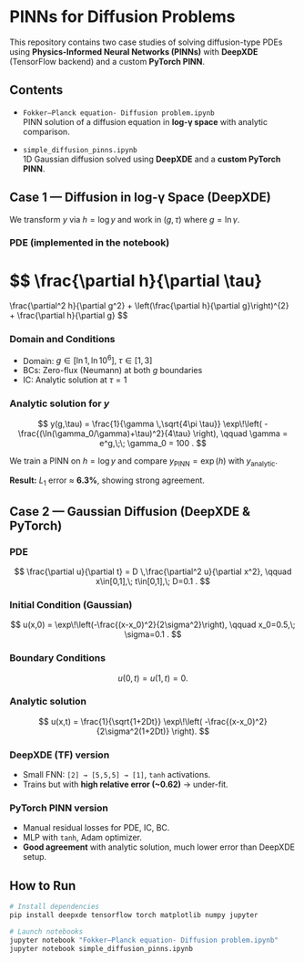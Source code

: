# PINNs for Diffusion Problems

This repository contains two case studies of solving diffusion-type PDEs using **Physics-Informed Neural Networks (PINNs)** with **DeepXDE** (TensorFlow backend) and a custom **PyTorch PINN**.

## Contents

- `Fokker–Planck equation- Diffusion problem.ipynb`  
  PINN solution of a diffusion equation in **log-γ space** with analytic comparison.

- `simple_diffusion_pinns.ipynb`  
  1D Gaussian diffusion solved using **DeepXDE** and a **custom PyTorch PINN**.


## Case 1 — Diffusion in log-γ Space (DeepXDE)

We transform $y$ via $h = \log y$ and work in $(g,\tau)$ where $g=\ln \gamma$.

### PDE (implemented in the notebook)


$$
\frac{\partial h}{\partial \tau}
=
\frac{\partial^2 h}{\partial g^2}
+
\left(\frac{\partial h}{\partial g}\right)^{2}
+
\frac{\partial h}{\partial g}
$$


### Domain and Conditions
- Domain: $g \in [\ln 1, \ln 10^6],\; \tau \in [1,3]$  
- BCs: Zero-flux (Neumann) at both $g$ boundaries  
- IC: Analytic solution at $\tau=1$

### Analytic solution for $y$
$$
y(g,\tau) =
\frac{1}{\gamma \,\sqrt{4\pi \tau}}
\exp\!\left(
-\frac{(\ln(\gamma_0/\gamma)+\tau)^2}{4\tau}
\right),
\qquad
\gamma = e^g,\;\; \gamma_0 = 100 .
$$

We train a PINN on $h=\log y$ and compare $y_{\text{PINN}} = \exp(h)$ with $y_{\text{analytic}}$.

**Result:** $L_1$ error ≈ **6.3%**, showing strong agreement.

## Case 2 — Gaussian Diffusion (DeepXDE & PyTorch)

### PDE
$$
\frac{\partial u}{\partial t}
= D \,\frac{\partial^2 u}{\partial x^2},
\qquad
x\in[0,1],\; t\in[0,1],\; D=0.1 .
$$

### Initial Condition (Gaussian)
$$
u(x,0) =
\exp\!\left(-\frac{(x-x_0)^2}{2\sigma^2}\right),
\qquad x_0=0.5,\; \sigma=0.1 .
$$

### Boundary Conditions
$$
u(0,t) = u(1,t) = 0.
$$

### Analytic solution
$$
u(x,t) =
\frac{1}{\sqrt{1+2Dt}}
\exp\!\left(
-\frac{(x-x_0)^2}{2\sigma^2(1+2Dt)}
\right).
$$


### DeepXDE (TF) version
- Small FNN: `[2] → [5,5,5] → [1]`, `tanh` activations.  
- Trains but with **high relative error (~0.62)** → under-fit.

### PyTorch PINN version
- Manual residual losses for PDE, IC, BC.  
- MLP with `tanh`, Adam optimizer.  
- **Good agreement** with analytic solution, much lower error than DeepXDE setup.

## How to Run

```bash
# Install dependencies
pip install deepxde tensorflow torch matplotlib numpy jupyter

# Launch notebooks
jupyter notebook "Fokker–Planck equation- Diffusion problem.ipynb"
jupyter notebook simple_diffusion_pinns.ipynb
